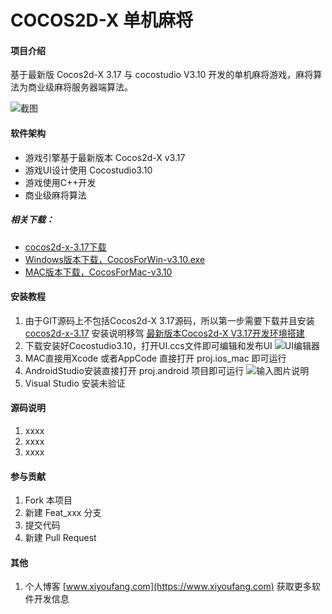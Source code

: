 # COCOS2D-X 单机麻将

#### 项目介绍
基于最新版 Cocos2d-X 3.17 与 cocostudio V3.10 开发的单机麻将游戏，麻将算法为商业级麻将服务器端算法。

![截图](https://images.gitee.com/uploads/images/2018/0706/103629_69b97848_369917.jpeg "Simulator Screen Shot - iPhone 5s - 2018-07-06 at 10.21.08.jpg")

#### 软件架构

* 游戏引擎基于最新版本 Cocos2d-X v3.17
* 游戏UI设计使用 Cocostudio3.10
* 游戏使用C++开发
* 商业级麻将算法

##### 相关下载：

* [cocos2d-x-3.17下载](http://www.cocos2d-x.org/filedown/cocos2d-x-3.17.zip)
* [Windows版本下载，CocosForWin-v3.10.exe](http://www.cocos2d-x.org/filedown/CocosForWin-v3.10.exe)
* [MAC版本下载，CocosForMac-v3.10](http://www.cocos2d-x.org/filedown/CocosForMac-v3.10.dmg)

#### 安装教程

1. 由于GIT源码上不包括Cocos2d-X 3.17源码，所以第一步需要下载并且安装 [cocos2d-x-3.17](http://www.cocos2d-x.org/filedown/cocos2d-x-3.17.zip) 安装说明移驾 [最新版本Cocos2d-X V3.17开发环境搭建](https://www.xiyoufang.com/archives/183)
2. 下载安装好Cocostudio3.10，打开UI.ccs文件即可编辑和发布UI
![UI编辑器](https://images.gitee.com/uploads/images/2018/0706/105227_36709445_369917.png "WX20180706-105153.png")
3. MAC直接用Xcode 或者AppCode 直接打开 proj.ios_mac 即可运行
4. AndroidStudio安装直接打开 proj.android 项目即可运行
![输入图片说明](https://images.gitee.com/uploads/images/2018/0706/114443_07ff095f_369917.jpeg "WX20180706-113529.jpg")
5. Visual Studio 安装未验证

#### 源码说明

1. xxxx
2. xxxx
3. xxxx

#### 参与贡献

1. Fork 本项目
2. 新建 Feat_xxx 分支
3. 提交代码
4. 新建 Pull Request


#### 其他

1. 个人博客 [www.xiyoufang.com](https://www.xiyoufang.com) 获取更多软件开发信息